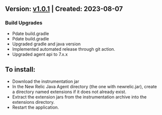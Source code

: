 ## Version: [v1.0.1](https://github.com/newrelic/newrelic-java-micronaut-http/releases/tag/v1.0.1) | Created: 2023-08-07
### Build Upgrades
- Pdate build.gradle
- Pdate build.gradle
- Upgraded gradle and java version
- Implemented automated release through git action.
- Upgraded agent api to 7.x.x



## To install:

- Download the instrumentation jar
- In the New Relic Java Agent directory (the one with newrelic.jar), create a directory named extensions if it does not already exist.
- Extract the extension jars from the instrumentation archive into the extensions directory.
- Restart the application.
